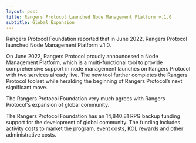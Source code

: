 ```yaml
---
layout: post
title: Rangers Protocol Launched Node Management Platform v.1.0
subtitle: Global Expansion
---
```


Rangers Protocol Foundation reported that in June 2022, Rangers Protocol launched Node Management Platform v.1.0.

On June 2022, Rangers Protocol proudly announcesed a Node Management Platform, which is a multi-functional tool to provide comprehensive support in node management launches on Rangers Protocol with two services already live. The new tool further completes the Rangers Protocol toolset while heralding the beginning of Rangers Protocol’s next significant move.

The Rangers Protocol Foundation very much agrees with Rangers Protocol's expansion of global community.  

The Rangers Protocol Foundation has an 14,840.81 RPG backup funding support for the development of global community.  The funding includes activity costs to market the program, event costs, KOL rewards and other administrative costs. 
